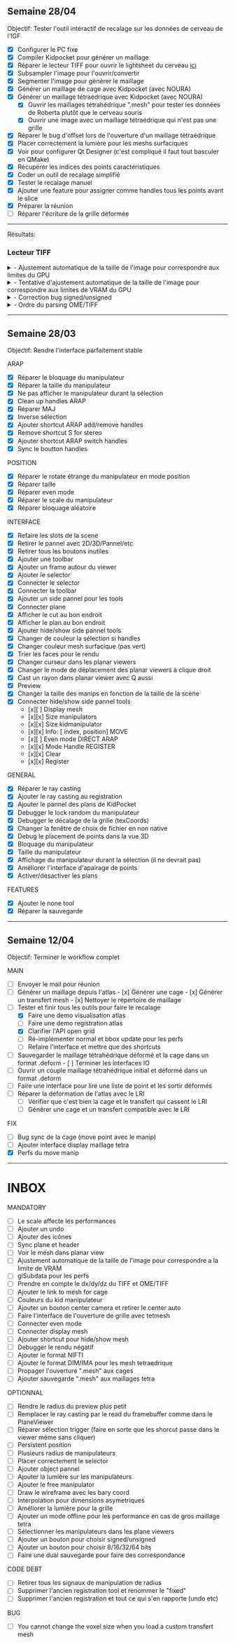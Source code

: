 ## Semaine 28/04

Objectif: Tester l'outil intéractif de recalage sur les données de cerveau de l'IGF

- [x] Configurer le PC fixe
- [x] Compiler Kidpocket pour générer un maillage
- [x] Réparer le lecteur TIFF pour ouvrir le lightsheet du cerveau [ici](#Lecteur-TIFF)
- [x] Subsampler l'image pour l'ouvrir/convertir
- [x] Segmenter l'image pour générer le maillage 
- [x] Générer un maillage de cage avec Kidpocket (avec NOURA)
- [x] Générer un maillage tétraédrique avec Kidpocket (avec NOURA)
    - [x] Ouvrir les maillages tétrahédrique ".mesh" pour tester les données de Roberta plutôt que le cerveau souris
    - [x] Ouvrir une image avec un maillage tétraédrique qui n'est pas une grille
- [x] Réparer le bug d'offset lors de l'ouverture d'un maillage tétraédrique
- [x] Placer correctement la lumière pour les meshs surfaciques
- [x] Voir pour configurer Qt Designer (c'est compliqué il faut tout basculer en QMake)
- [x] Récupérer les indices des points caractéristiques 
- [x] Coder un outil de recalage simplifié
- [x] Tester le recalage manuel
- [x] Ajouter une feature pour assigner comme handles tous les points avant le slice
- [x] Préparer la réunion 
- [ ] Réparer l'écriture de la grille déformée
---

Résultats:

### Lecteur TIFF

<details>
    <summary>- Ajustement automatique de la taille de l'image pour correspondre aux limites du GPU</summary>
    Les textures 3D alouables sur le GPU ont une taille limite.
    Cette taille est indépendante de la quantité de VRAM, en effet il est possible d'allouer une texture qui respecte ces limites mais qui dépasse la mémoire allouable sur le GPU.
    Exemple: sur la machine du LIRMM la limite de taille d'une texture est de 16 000 pour 24Go, l'image de lighsheet du cerveau fait environ 3000 pour 40Go.
</details>
<details>
    <summary>- Tentative d'ajustement automatique de la taille de l'image pour correspondre aux limites de VRAM du GPU</summary>
    Le GPU a une quantité limité de VRAM allouable qu'il ne faut pas dépasser pour ne pas faire crash l'affichage.
    Il n'est pas possible de récupérer automatiquement la quantité de VRAM de la machine sans installer des libs NVIDIA propriétaire compliqué, il faudra donc le rentrer manuellement.
    Pour l'instant il n'y a pas de correspondance entre mon calcul de la quantité de mémoire utilisé par l'image et son équivalent sur le GPU. 
    C'est probablement que mon calcul est faux, ou qu'OpenGL effectue une compression compliqué, affaire à suivre.
</details>
<details>
    <summary>- Correction bug signed/unsigned</summary>
    Quand les données sont signées, il faut inversé le premier bit pour effectuer une conversion vers des données non signées.
    Le cast seul qui est appliqué ne fait pas cette opération.
    Les données ne devrait en théorie jamais être signées car il n'y a pas d'intérêt à avoir des valeurs négatives.
    Pourtant c'est le cas de l'image de l'os issue du TP.
    Si le tag du fichier indique le mauvais signe, un warning s'affiche et la lecture va échouer.
    Pour être plus robuste un ajustement manuel devrait être proposé.
</details>
<details>
    <summary>- Ordre du parsing OME/TIFF</summary>
    Les fichiers OME/TIFF contiennent un fichier XML qui indique l'ordre dans lequel se trouve les images selon l'axe Z.
    Ce fichier est maintenant pris en compte.
</details>

---

## Semaine 28/03

Objectif: Rendre l'interface parfaitement stable 

ARAP
- [x] Réparer le bloquage du manipulateur
- [x] Réparer la taille du manipulateur
- [x] Ne pas afficher le manipulateur durant la sélection 
- [x] Clean up handles ARAP
- [x] Réparer MAJ
- [x] Inverse sélection 
- [x] Ajouter shortcut ARAP add/remove handles
- [x] Remove shortcut S for stereo
- [x] Ajouter shortcut ARAP switch handles
- [x] Sync le boutton handles 

POSITION
- [x] Réparer le rotate étrange du manipulateur en mode position
- [x] Réparer taille 
- [x] Réparer even mode
- [x] Réparer le scale du manipulateur
- [x] Réparer bloquage aléatoire

INTERFACE
- [x] Refaire les slots de la scene 
- [x] Retirer le pannel avec 2D/3D/Pannel/etc
- [x] Retirer tous les boutons inutiles 
- [x] Ajouter une toolbar
- [x] Ajouter un frame autour du viewer
- [x] Ajouter le selector
- [x] Connecter le selector
- [x] Connecter la toolbar 
- [x] Ajouter un side pannel pour les tools
- [x] Connecter plane
- [x] Afficher le cut au bon endroit 
- [x] Afficher le plan au bon endroit 
- [x] Ajouter hide/show side pannel tools
- [x] Changer de couleur la sélection si handles 
- [x] Changer couleur mesh surfacique (pas vert)
- [x] Trier les faces pour le rendu
- [x] Changer curseur dans les planar viewers
- [x] Changer le mode de déplacement des planar viewers à clique droit
- [x] Cast un rayon dans planar viewer avec Q aussi
- [x] Preview
- [x] Changer la taille des manips en fonction de la taille de la scène
- [x] Connecter hide/show side pannel tools 
    - [x][ ] Display mesh 
    - [x][x] Size manipulators 
    - [x][x] Size kidmanipulator
    - [x][x] Info: [ index, position] 
    MOVE
    - [x][ ] Even mode
    DIRECT
    ARAP
    - [x][x] Mode Handle
    REGISTER
    - [x][x] Clear 
    - [x][x] Register

GENERAL
- [x] Réparer le ray casting
- [x] Ajouter le ray casting au registration
- [x] Ajouter le pannel des plans de KidPocket
- [x] Debugger le lock random du manipulateur
- [x] Debugger le décalage de la grille (texCoords)
- [x] Changer la fenêtre de choix de fichier en non native
- [x] Debug le placement de points dans la vue 3D
- [x] Bloquage du manipulateur 
- [x] Taille du manipulateur 
- [x] Affichage du manipulateur durant la sélection (il ne devrait pas)
- [x] Améliorer l'interface d'apairage de points 
- [x] Activer/désactiver les plans

FEATURES
- [x] Ajouter le none tool 
- [x] Réparer la sauvegarde

---
## Semaine 12/04

Objectif: Terminer le workflow complet 

MAIN
- [ ] Envoyer le mail pour réunion
- [ ] Générer un maillage depuis l'atlas
        - [x] Générer une cage
        - [x] Générer un transfert mesh
        - [x] Nettoyer le répertoire de maillage
- [ ] Tester et finir tous les outils pour faire le recalage
    - [x] Faire une demo visualisation atlas
    - [ ] Faire une demo registration atlas
    - [x] Clarifier l'API open grid
    - [ ] Ré-implémenter normal et bbox update pour les perfs
    - [ ] Refaire l'interface et mettre que des shortcuts
- [ ] Sauvegarder le maillage tétrahédrique déformé et la cage dans un format .deform
        - [ ] Terminer les interfaces IO
- [ ] Ouvrir un couple maillage tétrahédrique initial et déformé dans un format .deform
- [ ] Faire une interface pour lire une liste de point et les sortir déformés 
- [ ] Réparer la déformation de l'atlas avec le LRI
    - [ ] Vérifier que c'est bien la cage et le transfert qui cassent le LRI
    - [ ] Générer une cage et un transfert compatible avec le LRI

FIX
- [ ] Bug sync de la cage (move point avec le manip)
- [ ] Ajouter interface display maillage tetra 
- [x] Perfs du move manip

---

# INBOX

MANDATORY
- [ ] Le scale affecte les performances
- [ ] Ajouter un undo
- [ ] Ajouter des icônes
- [ ] Sync plane et header 
- [ ] Voir le mesh dans planar view
- [ ] Ajustement automatique de la taille de l'image pour correspondre a la limite de VRAM
- [ ] glSubdata pour les perfs
- [ ] Prendre en compte le dx/dy/dz du TIFF et OME/TIFF
- [ ] Ajouter le link to mesh for cage
- [ ] Couleurs du kid manipulateur 
- [ ] Ajouter un bouton center camera et retirer le center auto
- [ ] Faire l'interface de l'ouverture de grille avec tetmesh
- [ ] Connecter even mode 
- [ ] Connecter display mesh
- [ ] Ajouter shortcut pour hide/show mesh
- [ ] Debugger le rendu négatif 
- [ ] Ajouter le format NIFTI
- [ ] Ajouter le format DIM/IMA pour les mesh tetraedrique
- [ ] Propager l'ouverture ".mesh" aux cages
- [ ] Ajouter sauvegarde ".mesh" aux maillages tetra

OPTIONNAL
- [ ] Rendre le radius du preview plus petit
- [ ] Remplacer le ray casting par le read du framebuffer comme dans le PlaneViewer
- [ ] Réparer sélection trigger (faire en sorte que les shorcut passe dans le viewer même sans cliquer)
- [ ] Persistent position 
- [ ] Plusieurs radius de manipulateurs 
- [ ] Placer correctement le selector
- [ ] Ajouter object pannel
- [ ] Ajouter la lumière sur les manipulateurs 
- [ ] Ajouter le free manipulator 
- [ ] Draw le wireframe avec les bary coord
- [ ] Interpolation pour dimensions asymetriques
- [ ] Améliorer la lumière pour la grille
- [ ] Ajouter un mode offline pour les performance en cas de gros maillage tetra
- [ ] Sélectionner les manipulateurs dans les plane viewers
- [ ] Ajouter un bouton pour choisir signed/unsigned
- [ ] Ajouter un bouton pour choisir 8/16/32/64 bits
- [ ] Faire une dual sauvegarde pour faire des correspondance 

CODE DEBT
- [ ] Retirer tous les signaux de manipulation de radius 
- [ ] Supprimer l'ancien registration tool et renommer le "fixed"
- [ ] Supprimer l'ancien registration et tout ce qui s'en rapporte (undo etc) 

BUG
- [ ] You cannot change the voxel size when you load a custom transfert mesh
